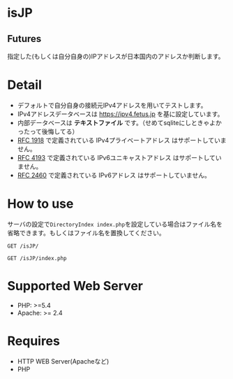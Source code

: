 # isJP

## Futures

指定した(もしくは自分自身の)IPアドレスが日本国内のアドレスか判断します。

# Detail
- デフォルトで自分自身の接続元IPv4アドレスを用いてテストします。
- IPv4アドレスデータベースは https://ipv4.fetus.jp を基に設定しています。
- 内部データベースは **テキストファイル** です。（せめてsqliteにしときゃよかったって後悔してる）
- [RFC 1918](https://tools.ietf.org/html/rfc1918) で定義されている IPv4プライベートアドレス はサポートしていません。
- [RFC 4193](https://tools.ietf.org/html/rfc4193) で定義されている IPv6ユニキャストアドレス はサポートしていません。
- [RFC 2460](https://tools.ietf.org/html/rfc2460) で定義されている IPv6アドレス はサポートしていません。

# How to use
サーバの設定で`DirectoryIndex index.php`を設定している場合はファイル名を省略できます。もしくはファイル名を置換してください。
```XHR
GET /isJP/
```

```XHR
GET /isJP/index.php
```

# Supported Web Server
- PHP: >=5.4
- Apache: >= 2.4

# Requires
- HTTP WEB Server(Apacheなど)
- PHP
